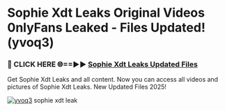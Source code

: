 # Sophie Xdt Leaks Original Videos 0nlyFans Leaked - Files Updated! (yvoq3)

<h3>🔴 CLICK HERE 🌐==►► <a href="https://tinyurl.com/4seja8ks" rel="nofollow">Sophie Xdt Leaks Updated Files</a></h3>

Get Sophie Xdt Leaks and all content. Now you can access all videos and pictures of Sophie Xdt Leaks. New Updated Files 2025!

[![yvoq3](https://i.imgur.com/EWjZXRe.gif)](https://tinyurl.com/4seja8ks)
sophie xdt leak